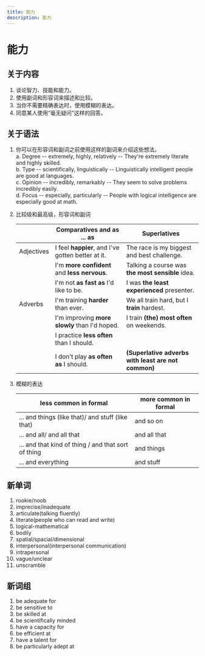 ```yaml
---
title: 能力
description: 能力
---
```


# 能力

## 关于内容

1. 谈论智力、技能和能力。
2. 使用副词和形容词来描述和比较。
3. 当你不需要精确表达时，使用模糊的表达。
4. 同意某人使用“毫无疑问”这样的回答。

## 关于语法

1. 你可以在形容词和副词之前使用这样的副词来介绍这些想法。  
    a. Degree -- extremely, highly, relatively  -- They're extremely literate and highly skilled.  
    b. Type -- scientifically, linguistically -- Linguistically intelligent people are good at languages.  
    c. Opinion -- incredibly, remarkably -- They seem to solve problems incredibly easily.  
    d. Focus -- especially, particularly -- People with logical intelligence are especially good at math.  

2. 比较级和最高级，形容词和副词  

    |  | Comparatives and as ... as | Superlatives |
    | - | - | - |
    | Adjectives | I feel **happier**, and I've gotten better at it. | The race is my biggest and best challenge. |
    |  | I'm **more confident** and **less nervous**. | Talking a course was **the most sensible** idea. |
    |  | I'm not **as fast as** I'd like to be. | I was **the least experienced** presenter. |
    | Adverbs | I'm training **harder** than ever. | We all train hard, but I **train** hardest. |
    |  | I'm improving **more slowly** than I'd hoped. | I train **(the) most often** on weekends. |
    |  | I practice **less often** than I should. |  |
    |  | I don't play **as often as** I should. | **(Superlative adverbs with least are not common)**|

3. 模糊的表达  

    | less common in formal | more common in formal |
    | - | - |
    | ... and things (like that)/ and stuff (like that)   | and so on |
    | ... and all/ and all that | and all that |
    | ... and that kind of thing / and that sort of thing | and things |
    | ... and everything | and stuff |

## 新单词

1. rookie/noob
2. imprecise/inadequate
3. articulate(talking fluently)
4. literate(people who can read and write)
5. logical-mathematical  
6. bodily
7. spatial/spacial/dimensional
8. interpersonal(interpersonal communication)
9. intrapersonal
10. vague/unclear
11. unscramble

## 新词组

1. be adequate for
2. be sensitive to
3. be skilled at
4. be scientifically minded  
5. have a capacity for
6. be efficient at
7. have a talent for  
8. be particularly adept at

